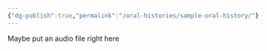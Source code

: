 ```yaml
---
{"dg-publish":true,"permalink":"/oral-histories/sample-oral-history/"}
---
```



Maybe put an audio file right here
